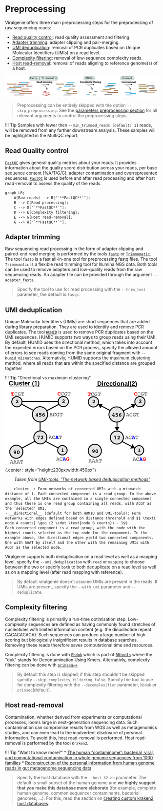 # Preprocessing

Viralgenie offers three main preprocessing steps for the preprocessing of raw sequencing reads:

- [Read quality control](#read-quality-control): read quality assessment and filtering.
- [Adapter trimming](#adapter-trimming): adapter clipping and pair-merging.
- [UMI deduplication](#umi-deduplication): removal of PCR duplicates based on Unique Molecular Identifiers (UMIs) on a read level.
- [Complexity filtering](#complexity-filtering): removal of low-sequence complexity reads.
- [Host read-removal](#host-read-removal): removal of reads aligning to reference genome(s) of a host.

![preprocessing](../images/preprocessing.png)

> Preprocessing can be entirely skipped with the option `--skip_preprocessing`.
> See the [parameters preprocessing section](../parameters.md#preprocessing-options) for all relevant arguments to control the preprocessing steps.

!!! Tip
    Samples with fewer then `--min_trimmed_reads [default: 1]` reads, will be removed from any further downstream analysis. These samples will be highlighted in the MultiQC report.

## Read Quality control
[`FastQC`](https://www.bioinformatics.babraham.ac.uk/projects/fastqc/) gives general quality metrics about your reads. It provides information about the quality score distribution across your reads, per base sequence content (%A/T/G/C), adapter contamination and overrepresented sequences. [`FastQC`](https://www.bioinformatics.babraham.ac.uk/projects/fastqc/) is used before and after read processing and after host read-removal to assess the quality of the reads.

```mermaid
graph LR;
    A[Raw reads] --> B["`**FastQC**`"];
    B --> C[Read processing];
    C --> D["`**FastQC**`"];
    D --> E[Complexity filtering];
    E --> G[Host read-removal];
    G --> H["`**FastQC**`"];
```

## Adapter trimming

Raw sequencing read processing in the form of adapter clipping and paired-end read merging is performed by the tools [`fastp`](https://github.com/OpenGene/fastp) or [`Trimmomatic`](https://github.com/usadellab/Trimmomatic). The tool `fastp` is a fast all-in-one tool for preprocessing fastq files. The tool `Trimmomatic` is a flexible read trimming tool for Illumina NGS data. Both tools can be used to remove adapters and low-quality reads from the raw sequencing reads. An adapter file can be provided through the argument `--adapter_fasta`.

> Specify the tool to use for read processing with the `--trim_tool` parameter, the default is `fastp`.

## UMI deduplication

Unique Molecular Identifiers (UMIs) are short sequences that are added during library preparation. They are used to identify and remove PCR duplicates. The tool [`HUMID`](https://humid.readthedocs.io/en/latest/usage.html) is used to remove PCR duplicates based on the UMI sequences. HUMID supports two ways to group reads using their UMI. By default, HUMID uses the directional method, which takes into account the expected errors based on the PCR process, specify the allowed amount of errors to see reads coming from the same original fragment with `--humid_mismatches`. Alternativly, HUMID supports the maximum clustering method, where all reads that are within the specified distance are grouped together

!!! Tip "Directional vs maximum clustering"
    ![HUMID UMI clustering](../images/umi-clustering-humid.png){.center : style="height:230px;width:450px"}
    <p style="text-align: center;">_Taken from [UMI-tools: 'The network based deduplication methods'](https://umi-tools.readthedocs.io/en/latest/the_methods.html)_ </p>

    - __cluster__: Form networks of connected UMIs with a mismatch distance of 1. Each connected component is a read group. In the above example, all the UMIs are contained in a single connected component and thus there is one read group containing all reads, with ACGT as the ‘selected’ UMI.
    - __directional__ (default for both HUMID and UMI-tools): Form networks with edges defined based on distance threshold and $$ \text{ node A counts} \geq (2 \cdot \text{node B counts}) - 1$$
    Each connected component is a read group, with the node with the highest counts selected as the top node for the component. In the example above, the directional edges yield two connected components. One with AAAT by itself and the other with the remaining UMIs with ACGT as the selected node.


Viralgenie supports both deduplication on a read level as well as a mapping level, specify the `--umi_deduplication` with `read` or `mapping` to choose between the two or specify `both` to both deduplicate on a read level as well as on a mapping level (after read mapping with reference).

> By default viralgenie doesn't assume UMIs are present in the reads. If UMIs are present, specify the `--with_umi` parameter and `--deduplicate`.

## Complexity filtering

Complexity filtering is primarily a run-time optimisation step. Low-complexity sequences are defined as having commonly found stretches of nucleotides with limited information content (e.g. the dinucleotide repeat CACACACACA). Such sequences can produce a large number of high-scoring but biologically insignificant results in database searches. Removing these reads therefore saves computational time and resources.

Complexity filtering is done with [`Bbduk`](https://jgi.doe.gov/data-and-tools/software-tools/bbtools/bb-tools-user-guide/bbduk-guide/) which is part of [`BBtools`](https://jgi.doe.gov/data-and-tools/software-tools/bbtools/) where the "duk" stands for Decontamination Using Kmers. Alternativly, complexity filtering can be done with [`prinseq++`](https://github.com/Adrian-Cantu/PRINSEQ-plus-plus).

> By default this step is skipped, if this step shouldn't be skipped specify `--skip_complexity_filtering false`. Specify the tool to use for complexity filtering with the `--decomplexifier` parameter, `bbduk` or `prinseq`[default].

## Host read-removal

Contamination, whether derived from experiments or computational processes, looms large in next-generation sequencing data. Such contamination can compromise results from WGS as well as metagenomics studies, and can even lead to the inadvertent disclosure of personal information. To avoid this, host read-removal is performed. Host read-removal is performed by the tool `Kraken2`.


!!! Tip "Want to know more?"
    * [The human “contaminome”: bacterial, viral, and computational contamination in whole genome sequences from 1000 families](https://www.nature.com/articles/s41598-022-13269-z)
    * [Reconstruction of the personal information from human genome reads in gut metagenome sequencing data](https://www.nature.com/articles/s41564-023-01381-3)

> Specify the host database with the `--host_k2_db` parameter. The default is small subset of the human genome and **we highly suggest that you make this database more elaborate** (for example, complete human genome, common sequencer contaminants, bacterial genomes, ...). For this, read the section on [creating custom kraken2 host databases](../customisation/databases.md#kraken2-databases).
